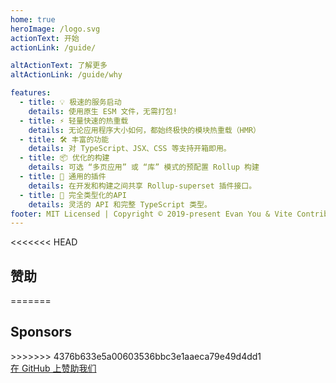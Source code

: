```yaml
---
home: true
heroImage: /logo.svg
actionText: 开始
actionLink: /guide/

altActionText: 了解更多
altActionLink: /guide/why

features:
  - title: 💡 极速的服务启动
    details: 使用原生 ESM 文件，无需打包!
  - title: ⚡️ 轻量快速的热重载
    details: 无论应用程序大小如何，都始终极快的模块热重载（HMR）
  - title: 🛠️ 丰富的功能
    details: 对 TypeScript、JSX、CSS 等支持开箱即用。
  - title: 📦 优化的构建
    details: 可选 “多页应用” 或 “库” 模式的预配置 Rollup 构建
  - title: 🔩 通用的插件
    details: 在开发和构建之间共享 Rollup-superset 插件接口。
  - title: 🔑 完全类型化的API
    details: 灵活的 API 和完整 TypeScript 类型。
footer: MIT Licensed | Copyright © 2019-present Evan You & Vite Contributors
---
```


<div class="frontpage sponsors">
<<<<<<< HEAD
  <h2>赞助</h2>
  <a v-for="{ href, src, name, id } of sponsors" :href="href" target="_blank" rel="noopener" aria-label="sponsor-img">
=======
  <h2>Sponsors</h2>
  <a v-for="{ href, src, name, id } of sponsors.filter(s => s.tier === 'platinum')" class="platinum" :href="href" target="_blank" rel="noopener" aria-label="sponsor-img">
    <img :src="src" :alt="name" :id="`sponsor-${id}`">
  </a>
  <br>
  <a v-for="{ href, src, name, id } of sponsors.filter(s => s.tier !== 'platinum')" :href="href" target="_blank" rel="noopener" aria-label="sponsor-img">
>>>>>>> 4376b633e5a00603536bbc3e1aaeca79e49d4dd1
    <img :src="src" :alt="name" :id="`sponsor-${id}`">
  </a>
  <br>
  <a href="https://github.com/sponsors/yyx990803" target="_blank" rel="noopener">在 GitHub 上赞助我们</a>
</div>

<script setup>
import sponsors from './.vitepress/theme/sponsors.json'
import fetchReleaseTag from './.vitepress/theme/fetchReleaseTag.js'

fetchReleaseTag()
</script>
